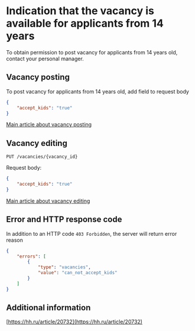<a name="accept-kids"></a>
# Indication that the vacancy is available for applicants from 14 years 

To obtain permission to post vacancy for applicants from 14 years old, contact your personal manager.

## Vacancy posting

To post vacancy for applicants from 14 years old, add field to request body
```json
{
    "accept_kids": "true"
}
```
[Main article about vacancy posting](employer_vacancies.md#creation)

## Vacancy editing

`PUT /vacancies/{vacancy_id}` 

Request body:
```json
{
    "accept_kids": "true"
}
```
[Main article about vacancy editing](employer_vacancies.md#edit)

<a name="edit-results"></a>
## Error and HTTP response code

In addition to an HTTP code `403 Forbidden`, the server will return error reason
```json
{
    "errors": [
        {
            "type": "vacancies",
            "value": "can_not_accept_kids"
        }
    ]
}
```

## Additional information

[https://hh.ru/article/20732](https://hh.ru/article/20732)
